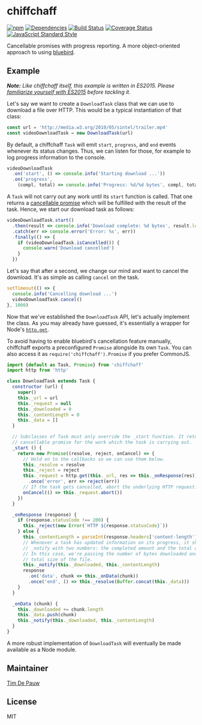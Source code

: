 # chiffchaff

[![npm](https://img.shields.io/npm/v/chiffchaff.svg)](https://www.npmjs.com/package/chiffchaff) [![Dependencies](https://img.shields.io/david/zentrick/chiffchaff.svg)](https://david-dm.org/zentrick/chiffchaff) [![Build Status](https://img.shields.io/travis/zentrick/chiffchaff.svg)](https://travis-ci.org/zentrick/chiffchaff) [![Coverage Status](https://img.shields.io/coveralls/zentrick/chiffchaff.svg)](https://coveralls.io/r/zentrick/chiffchaff) [![JavaScript Standard Style](https://img.shields.io/badge/code%20style-standard-brightgreen.svg)](https://github.com/feross/standard)

Cancellable promises with progress reporting. A more object-oriented approach to
using [bluebird](http://bluebirdjs.com/).

## Example

_**Note:** Like chiffchaff itself, this example is written in ES2015. Please
[familiarize yourself with ES2015](https://babeljs.io/docs/learn-es2015/) before
tackling it._

Let's say we want to create a `DownloadTask` class that we can use to download
a file over HTTP. This would be a typical instantiation of that class:

```js
const url = 'http://media.w3.org/2010/05/sintel/trailer.mp4'
const videoDownloadTask = new DownloadTask(url)
```

By default, a chiffchaff `Task` will emit `start`, `progress`, and `end` events
whenever its status changes. Thus, we can listen for those, for example to log
progress information to the console.

```js
videoDownloadTask
  .on('start', () => console.info('Starting download ...'))
  .on('progress',
    (compl, total) => console.info('Progress: %d/%d bytes', compl, total))
```

A `Task` will not carry out any work until its `start` function is called. That
one returns a
[cancellable promise](http://bluebirdjs.com/docs/api/cancellation.html)
which will be fulfilled with the result of the task. Hence, we start our
download task as follows:

```js
videoDownloadTask.start()
  .then(result => console.info('Download complete: %d bytes', result.length))
  .catch(err => console.error('Error: %s', err))
  .finally(() => {
    if (videoDownloadTask.isCancelled()) {
      console.warn('Download cancelled')
    }
  })
```

Let's say that after a second, we change our mind and want to cancel the
download. It's as simple as calling `cancel` on the task.

```js
setTimeout(() => {
  console.info('Cancelling download ...')
  videoDownloadTask.cancel()
}, 1000)
```

Now that we've established the `DownloadTask` API, let's actually implement the
class. As you may already have guessed, it's essentially a wrapper for Node's
[`http.get`](https://nodejs.org/api/http.html#http_http_get_options_callback).

To avoid having to enable bluebird's cancellation feature manually, chiffchaff
exports a preconfigured `Promise` alongside its own `Task`. You can also access
it as `require('chiffchaff').Promise` if you prefer CommonJS.

```js
import {default as Task, Promise} from 'chiffchaff'
import http from 'http'

class DownloadTask extends Task {
  constructor (url) {
    super()
    this._url = url
    this._request = null
    this._downloaded = 0
    this._contentLength = 0
    this._data = []
  }

  // Subclasses of Task must only override the _start function. It returns a
  // cancellable promise for the work which the task is carrying out.
  _start () {
    return new Promise((resolve, reject, onCancel) => {
      // Hold on to the callbacks so we can use them below.
      this._resolve = resolve
      this._reject = reject
      this._request = http.get(this._url, res => this._onResponse(res))
        .once('error', err => reject(err))
      // If the task gets cancelled, abort the underlying HTTP request.
      onCancel(() => this._request.abort())
    })
  }

  _onResponse (response) {
    if (response.statusCode !== 200) {
      this._reject(new Error(`HTTP ${response.statusCode}`))
    } else {
      this._contentLength = parseInt(response.headers['content-length'], 10)
      // Whenever a task has updated information on its progress, it should call
      // _notify with two numbers: the completed amount and the total amount.
      // In this case, we're passing the number of bytes downloaded and the
      // total size of the file.
      this._notify(this._downloaded, this._contentLength)
      response
        .on('data', chunk => this._onData(chunk))
        .once('end', () => this._resolve(Buffer.concat(this._data)))
    }
  }

  _onData (chunk) {
    this._downloaded += chunk.length
    this._data.push(chunk)
    this._notify(this._downloaded, this._contentLength)
  }
}
```

A more robust implementation of `DownloadTask` will eventually be made available
as a Node module.

## Maintainer

[Tim De Pauw](https://github.com/timdp)

## License

MIT
